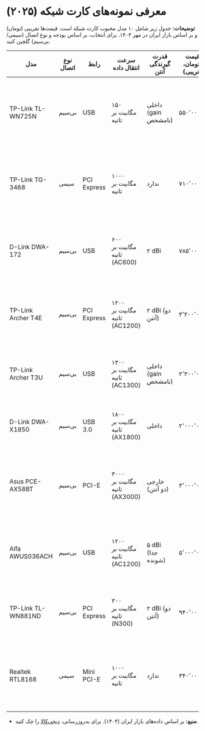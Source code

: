 # معرفی نمونه‌های کارت شبکه (۲۰۲۵)

**توضیحات:** جدول زیر شامل ۱۰ مدل محبوب کارت شبکه است. قیمت‌ها تقریبی (تومان) و بر اساس بازار ایران در مهر ۱۴۰۴. برای انتخاب، بر اساس بودجه و نوع اتصال (سیمی/بی‌سیم) گلچین کنید.

| مدل                  | نوع اتصال | رابط          | سرعت انتقال داده          | قدرت گیرندگی آنتن | قیمت (تومان، تقریبی) | کشور سازنده | سایر ویژگی‌ها                                                                 |
|----------------------|------------|---------------|-----------------------------|---------------------|-------------------------|--------------|--------------------------------------------------------------------------------|
| TP-Link TL-WN725N   | بی‌سیم    | USB          | ۱۵۰ مگابیت بر ثانیه       | داخلی (gain نامشخص) | ۵۵۰٬۰۰۰               | چین        | طراحی مینیاتوری، پشتیبانی از SoftAP برای hotspot، مناسب ویدیو چت و استریم سبک |
| TP-Link TG-3468     | سیمی      | PCI Express  | ۱۰۰۰ مگابیت بر ثانیه      | ندارد              | ۷۱۰٬۰۰۰               | چین        | نشانگر LED، سازگار با IEEE 802.3ab، مناسب ارتقای شبکه‌های خانگی              |
| D-Link DWA-172      | بی‌سیم    | USB          | ۶۰۰ مگابیت بر ثانیه (AC600) | ۲ dBi             | ۷۸۵٬۰۰۰               | تایوان     | دو بانده (۲.۴/۵ گیگاهرتز)، MU-MIMO، مناسب لپ‌تاپ و استریم HD                 |
| TP-Link Archer T4E  | بی‌سیم    | PCI Express  | ۱۲۰۰ مگابیت بر ثانیه (AC1200) | ۲ dBi (دو آنتن)  | ۳٬۲۰۰٬۰۰۰             | چین        | دو بانده، آنتن‌های جدا شونده، گارانتی ۳ ساله، مناسب گیمینگ و دانلود سنگین    |
| TP-Link Archer T3U  | بی‌سیم    | USB          | ۱۳۰۰ مگابیت بر ثانیه (AC1300) | داخلی (gain نامشخص) | ۲٬۳۰۰٬۰۰۰             | چین        | دو بانده، نصب آسان، مناسب استفاده روزمره و چند دستگاه همزمان                 |
| D-Link DWA-X1850    | بی‌سیم    | USB 3.0      | ۱۸۰۰ مگابیت بر ثانیه (AX1800) | داخلی            | ۲٬۰۰۰٬۰۰۰             | تایوان     | Wi-Fi 6، WPA3 و OFDMA، مناسب گیمینگ و 4K استریم                              |
| Asus PCE-AX58BT     | بی‌سیم    | PCI-E        | ۳۰۰۰ مگابیت بر ثانیه (AX3000) | خارجی (دو آنتن) | ۳٬۰۰۰٬۰۰۰             | تایوان     | Wi-Fi 6، بلوتوث داخلی، MU-MIMO، مناسب PCهای گیمینگ و حرفه‌ای                 |
| Alfa AWUS036ACH     | بی‌سیم    | USB          | ۱۲۰۰ مگابیت بر ثانیه (AC1200) | ۵ dBi (جدا شونده) | ۵٬۰۰۰٬۰۰۰             | تایوان     | دو بانده، گیرندگی طولانی‌مدت، مناسب هکینگ و شبکه‌های دور، چیپست Realtek    |
| TP-Link TL-WN881ND  | بی‌سیم    | PCI Express  | ۳۰۰ مگابیت بر ثانیه (N300) | ۲ dBi (دو آنتن)  | ۹۴۰٬۰۰۰               | چین        | آنتن‌های جدا شونده، WPS برای اتصال سریع، مناسب شبکه‌های متوسط                |
| Realtek RTL8168     | سیمی      | Mini PCI-E   | ۱۰۰۰ مگابیت بر ثانیه      | ندارد              | ۳۴۰٬۰۰۰               | تایوان     | کم‌حجم برای مینی PCها، Wake-on-LAN، مناسب سیستم‌های کوچک و سرورهای خانگی     |

- **منبع:** بر اساس داده‌های بازار ایران (۱۴۰۴). برای به‌روزرسانی، [دیجی‌کالا](https://www.digikala.com/) را چک کنید.

